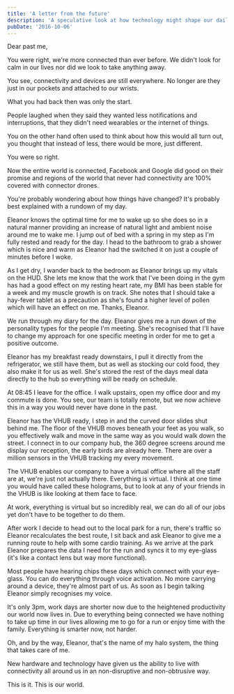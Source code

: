```yaml
---
title: 'A letter from the future'
description: 'A speculative look at how technology might shape our daily lives in the future'
pubDate: '2016-10-06'
---
```


Dear past me,

You were right, we're more connected than ever before. We didn't look for calm in our lives nor did we look to take anything away.

You see, connectivity and devices are still everywhere. No longer are they just in our pockets and attached to our wrists.

What you had back then was only the start.

People laughed when they said they wanted less notifications and interruptions, that they didn't need wearables or the internet of things.

You on the other hand often used to think about how this would all turn out, you thought that instead of less, there would be more, just different.

You were so right.

Now the entire world is connected, Facebook and Google did good on their promise and regions of the world that never had connectivity are 100% covered with connector drones.

You're probably wondering about how things have changed? It's probably best explained with a rundown of my day.

Eleanor knows the optimal time for me to wake up so she does so in a natural manner providing an increase of natural light and ambient noise around me to wake me. I jump out of bed with a spring in my step as I'm fully rested and ready for the day. I head to the bathroom to grab a shower which is nice and warm as Eleanor had the switched it on just a couple of minutes before I woke.

As I get dry, I wander back to the bedroom as Eleanor brings up my vitals on the HUD. She lets me know that the work that I've been doing in the gym has had a good effect on my resting heart rate, my BMI has been stable for a week and my muscle growth is on track. She notes that I should take a hay-fever tablet as a precaution as she's found a higher level of pollen which will have an effect on me. Thanks, Eleanor.

We run through my diary for the day. Eleanor gives me a run down of the personality types for the people I'm meeting. She's recognised that I'll have to change my approach for one specific meeting in order for me to get a positive outcome.

Eleanor has my breakfast ready downstairs, I pull it directly from the refrigerator, we still have them, but as well as stocking our cold food, they also make it for us as well. She's stored the rest of the days meal data directly to the hub so everything will be ready on schedule.

At 08:45 I leave for the office. I walk upstairs, open my office door and my commute is done. You see, our team is totally remote, but we now achieve this in a way you would never have done in the past.

Eleanor has the VHUB ready, I step in and the curved door slides shut behind me. The floor of the VHUB moves beneath your feet as you walk, so you effectively walk and move in the same way as you would walk down the street. I connect in to our company hub, the 360 degree screens around me display our reception, the early birds are already here. There are over a million sensors in the VHUB tracking my every movement.

The VHUB enables our company to have a virtual office where all the staff are at, we're just not actually there. Everything is virtual. I think at one time you would have called these holograms, but to look at any of your friends in the VHUB is like looking at them face to face.

At work, everything is virtual but so incredibly real, we can do all of our jobs yet don't have to be together to do them.

After work I decide to head out to the local park for a run, there's traffic so Eleanor recalculates the best route, I sit back and ask Eleanor to give me a running route to help with some cardio training. As we arrive at the park Eleanor prepares the data I need for the run and syncs it to my eye-glass (it's like a contact lens but way more functional).

Most people have hearing chips these days which connect with your eye-glass. You can do everything through voice activation. No more carrying around a device, they're almost part of us. As soon as I begin talking Eleanor simply recognises my voice.

It's only 3pm, work days are shorter now due to the heightened productivity our world now lives in. Due to everything being connected we have nothing to take up time in our lives allowing me to go for a run or enjoy time with the family. Everything is smarter now, not harder.

Oh, and by the way, Eleanor, that's the name of my halo system, the thing that takes care of me.

New hardware and technology have given us the ability to live with connectivity all around us in an non-disruptive and non-obtrusive way.

This is it. This is our world.
